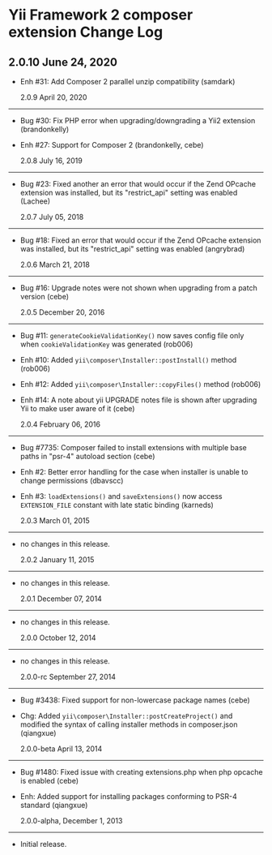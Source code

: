 # Yii Framework 2 composer extension Change Log

## 2.0.10 June 24, 2020

- Enh #31: Add Composer 2 parallel unzip compatibility (samdark)

  2.0.9 April 20, 2020

---

- Bug #30: Fix PHP error when upgrading/downgrading a Yii2 extension (brandonkelly)
- Enh #27: Support for Composer 2 (brandonkelly, cebe)

  2.0.8 July 16, 2019

---

- Bug #23: Fixed another an error that would occur if the Zend OPcache extension was installed, but its "restrict_api" setting was enabled (Lachee)

  2.0.7 July 05, 2018

---

- Bug #18: Fixed an error that would occur if the Zend OPcache extension was installed, but its "restrict_api" setting was enabled (angrybrad)

  2.0.6 March 21, 2018

---

- Bug #16: Upgrade notes were not shown when upgrading from a patch version (cebe)

  2.0.5 December 20, 2016

---

- Bug #11: `generateCookieValidationKey()` now saves config file only when `cookieValidationKey` was generated (rob006)
- Enh #10: Added `yii\composer\Installer::postInstall()` method (rob006)
- Enh #12: Added `yii\composer\Installer::copyFiles()` method (rob006)
- Enh #14: A note about yii UPGRADE notes file is shown after upgrading Yii to make user aware of it (cebe)

  2.0.4 February 06, 2016

---

- Bug #7735: Composer failed to install extensions with multiple base paths in "psr-4" autoload section (cebe)
- Enh #2: Better error handling for the case when installer is unable to change permissions (dbavscc)
- Enh #3: `loadExtensions()` and `saveExtensions()` now access `EXTENSION_FILE` constant with late static binding (karneds)

  2.0.3 March 01, 2015

---

- no changes in this release.

  2.0.2 January 11, 2015

---

- no changes in this release.

  2.0.1 December 07, 2014

---

- no changes in this release.

  2.0.0 October 12, 2014

---

- no changes in this release.

  2.0.0-rc September 27, 2014

---

- Bug #3438: Fixed support for non-lowercase package names (cebe)
- Chg: Added `yii\composer\Installer::postCreateProject()` and modified the syntax of calling installer methods in composer.json (qiangxue)

  2.0.0-beta April 13, 2014

---

- Bug #1480: Fixed issue with creating extensions.php when php opcache is enabled (cebe)
- Enh: Added support for installing packages conforming to PSR-4 standard (qiangxue)

  2.0.0-alpha, December 1, 2013

---

- Initial release.
